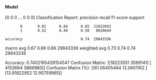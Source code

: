 #### Model
[0 0 0 ... 0 0 0]
Classification Report:
              precision    recall  f1-score   support

           0       0.81      0.84      0.82  21822692
           1       0.52      0.48      0.50   8020644

    accuracy                           0.74  29843336
   macro avg       0.67      0.66      0.66  29843336
weighted avg       0.73      0.74      0.74  29843336

Accuracy: 0.7402165428154547
Confusion Matrix:
[[18223551  3599141]
 [ 4153664  3866980]]
Confusion Matrix (%):
[[61.06405464 12.0601162 ]
 [13.91822952 12.95759965]]
